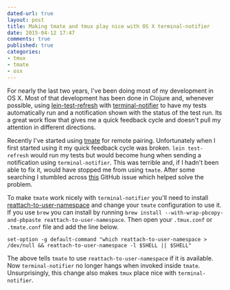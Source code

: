 ```yaml
---
dated-url: true
layout: post
title: Making tmate and tmux play nice with OS X terminal-notifier
date: 2015-04-12 17:47
comments: true
published: true
categories:
- tmux
- tmate
- osx
---
```


For nearly the last two years, I've been doing most of my development
in OS X. Most of that development has been done in Clojure and,
whenever possible, using
[lein-test-refresh](https://github.com/jakemcc/lein-test-refresh) with
[terminal-notifier](https://github.com/alloy/terminal-notifier) to
have my tests automatically run and a notification shown with the
status of the test run. Its a great work flow that gives me a quick
feedback cycle and doesn't pull my attention in different directions.

Recently I've started using [tmate](http://tmate.io/) for remote
pairing. Unfortunately when I first started using it my quick feedback
cycle was broken. `lein test-refresh` would run my tests but would
become hung when sending a notification using `terminal-notifier`.
This was terrible and, if I hadn't been able to fix it, would have
stopped me from using `tmate`. After some searching I stumbled across
[this](https://github.com/alloy/terminal-notifier/issues/115) GitHub
issue which helped solve the problem.

To make `tmate` work nicely with `terminal-notifier` you'll need
to install
[reattach-to-user-namespace](https://github.com/ChrisJohnsen/tmux-MacOSX-pasteboard)
and change your `tmate` configuration to use it. If you use `brew` you
can install by running `brew install --with-wrap-pbcopy-and-pbpaste
reattach-to-user-namespace`. Then open your `.tmux.conf` or
`.tmate.conf` file and add the line below.

```
set-option -g default-command "which reattach-to-user-namespace > /dev/null && reattach-to-user-namespace -l $SHELL || $SHELL"
```

The above tells `tmate` to use `reattach-to-user-namespace` if it is
available. Now `terminal-notifier` no longer hangs when invoked inside
`tmate`. Unsurprisingly, this change also makes `tmux` place nice with
`terminal-notifier`.